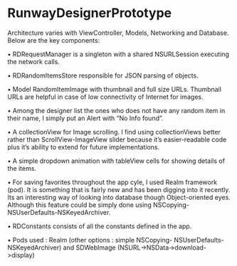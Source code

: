 # RunwayDesignerPrototype

Architecture varies with ViewController, Models, Networking and Database. Below are the key components:

•	RDRequestManager is a singleton with a shared NSURLSession executing the network calls.

•	RDRandomItemsStore responsible for JSON parsing of objects.

•	Model RandomItemImage with thumbnail and full size URLs. Thumbnail URLs are helpful in case of low connectivity of Internet for images.

•	Among the designer list the ones who does not have any random item in their name, I simply put an Alert with “No Info found”. 

•	A collectionView for Image scrolling. I find using collectionViews better rather than ScrollView-ImageView slider because it’s easier-readable code plus it’s ability to extend for future implementations.

•	A simple dropdown animation with tableView cells for showing details of the items.

•	For saving favorites throughout the app cyle, I used Realm framework (pod). It is something that is fairly new and has been digging into it recently. Its an interesting way of looking into database though Object-oriented eyes.  Although this feature could be simply done using NSCopying- NSUserDefaults-NSKeyedArchiver.

•	RDConstants consists of all the constants defined in the app.

•	Pods used : Realm  (other options :  simple NSCopying- NSUserDefaults-NSKeyedArchiver) and SDWebImage (NSURL->NSData->download->display)
